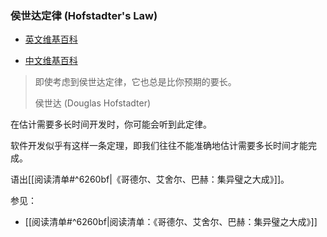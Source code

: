 ### 侯世达定律 (Hofstadter's Law)

-   [英文维基百科](https://en.wikipedia.org/wiki/Hofstadter%27s_law)
    
-   [中文维基百科](https://zh.wikipedia.org/wiki/%E4%BE%AF%E4%B8%96%E8%BE%BE%E5%AE%9A%E5%BE%8B)
    

> 即使考虑到侯世达定律，它也总是比你预期的要长。
> 
> 侯世达 (Douglas Hofstadter)

在估计需要多长时间开发时，你可能会听到此定律。

软件开发似乎有这样一条定理，即我们往往不能准确地估计需要多长时间才能完成。

语出[[阅读清单#^6260bf|《哥德尔、艾舍尔、巴赫：集异璧之大成》]]。

参见：

-   [[阅读清单#^6260bf|阅读清单：《哥德尔、艾舍尔、巴赫：集异璧之大成》]]